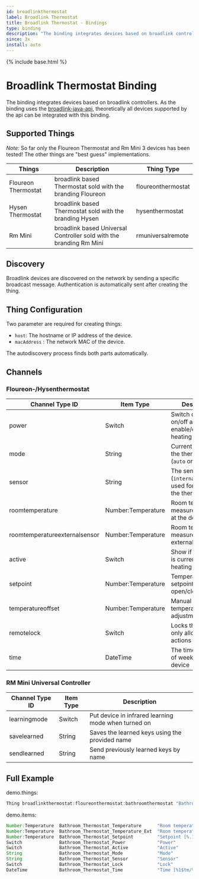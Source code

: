 ```yaml
---
id: broadlinkthermostat
label: Broadlink Thermostat
title: Broadlink Thermostat - Bindings
type: binding
description: "The binding integrates devices based on broadlink controllers."
since: 3x
install: auto
---
```


<!-- Attention authors: Do not edit directly. Please add your changes to the appropriate source repository -->

{% include base.html %}

# Broadlink Thermostat Binding

The binding integrates devices based on broadlink controllers.
As the binding uses the [broadlink-java-api](https://github.com/mob41/broadlink-java-api), theoretically all devices supported by the api can be integrated with this binding.

## Supported Things

_Note:_ So far only the Floureon Thermostat and Rm Mini 3 devices has been tested! The other things are "best guess" implementations.

| Things                  | Description                                                         | Thing Type           |
|-------------------------|---------------------------------------------------------------------|----------------------|
| Floureon Thermostat     | broadlink based Thermostat sold with the branding Floureon          | floureonthermostat   |
| Hysen Thermostat        | broadlink based Thermostat sold with the branding Hysen             | hysenthermostat      |
| Rm Mini                 | broadlink based Universal Controller sold with the branding Rm Mini | rmuniversalremote    |

## Discovery

Broadlink devices are discovered on the network by sending a specific broadcast message.
Authentication is automatically sent after creating the thing.

## Thing Configuration

Two parameter are required for creating things:

- `host`: The hostname or IP address of the device.
- `macAddress` : The network MAC of the device.

The autodiscovery process finds both parts automatically.

## Channels

### Floureon-/Hysenthermostat

| Channel Type ID               | Item Type          | Description                                                          |
|-------------------------------|--------------------|----------------------------------------------------------------------|
| power                         | Switch             | Switch display on/off and enable/disables heating                    |
| mode                          | String             | Current mode of the thermostat (`auto` or `manual`)                  |
| sensor                        | String             | The sensor (`internal`/`external`) used for triggering the thermostat|
| roomtemperature               | Number:Temperature | Room temperature, measured directly at the device                    |
| roomtemperatureexternalsensor | Number:Temperature | Room temperature, measured by an external sensor                     |
| active                        | Switch             | Show if thermostat is currently actively heating                     |
| setpoint                      | Number:Temperature | Temperature setpoint that open/close valve                           |
| temperatureoffset             | Number:Temperature | Manual temperature adjustment                                        |
| remotelock                    | Switch             | Locks the device to only allow remote actions                        |
| time                          | DateTime           | The time and day of week of the device                               |

### RM Mini Universal Controller

| Channel Type ID               | Item Type          | Description                                                          |
|-------------------------------|--------------------|----------------------------------------------------------------------|
| learningmode                 | Switch             | Put device in infrared learning mode when turned on                  |
| savelearned                  | String             | Saves the learned keys using the provided name                       |
| sendlearned                  | String             | Send previously learned keys by name                                 |

## Full Example

demo.things:

```java
Thing broadlinkthermostat:floureonthermostat:bathroomthermostat "Bathroom Thermostat" [ host="192.168.0.23", macAddress="00:10:FA:6E:38:4A"]
```

demo.items:

```java
Number:Temperature  Bathroom_Thermostat_Temperature      "Room temperature [%.1f %unit%]"        <temperature>  { channel="broadlinkthermostat:floureonthermostat:bathroomthermostat:roomtemperature"}
Number:Temperature  Bathroom_Thermostat_Temperature_Ext  "Room temperature (ext) [%.1f %unit%]"  <temperature>  { channel="broadlinkthermostat:floureonthermostat:bathroomthermostat:roomtemperature"}
Number:Temperature  Bathroom_Thermostat_Setpoint         "Setpoint [%.1f %unit%]"                <temperature>  { channel="broadlinkthermostat:floureonthermostat:bathroomthermostat:setpoint"}
Switch              Bathroom_Thermostat_Power            "Power"                                                { channel="broadlinkthermostat:floureonthermostat:bathroomthermostat:power"}
Switch              Bathroom_Thermostat_Active           "Active"                                               { channel="broadlinkthermostat:floureonthermostat:bathroomthermostat:active"}
String              Bathroom_Thermostat_Mode             "Mode"                                                 { channel="broadlinkthermostat:floureonthermostat:bathroomthermostat:mode"}
String              Bathroom_Thermostat_Sensor           "Sensor"                                               { channel="broadlinkthermostat:floureonthermostat:bathroomthermostat:sensor"}
Switch              Bathroom_Thermostat_Lock             "Lock"                                  <lock>         { channel="broadlinkthermostat:floureonthermostat:bathroomthermostat:remotelock"}
DateTime            Bathroom_Thermostat_Time             "Time [%1$tm/%1$td %1$tH:%1$tM]"        <time>         { channel="broadlinkthermostat:floureonthermostat:bathroomthermostat:time"}

```
